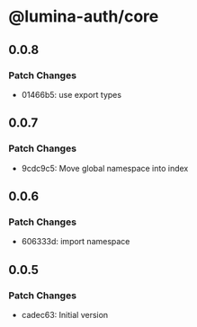 # @lumina-auth/core

## 0.0.8

### Patch Changes

- 01466b5: use export types

## 0.0.7

### Patch Changes

- 9cdc9c5: Move global namespace into index

## 0.0.6

### Patch Changes

- 606333d: import namespace

## 0.0.5

### Patch Changes

- cadec63: Initial version
